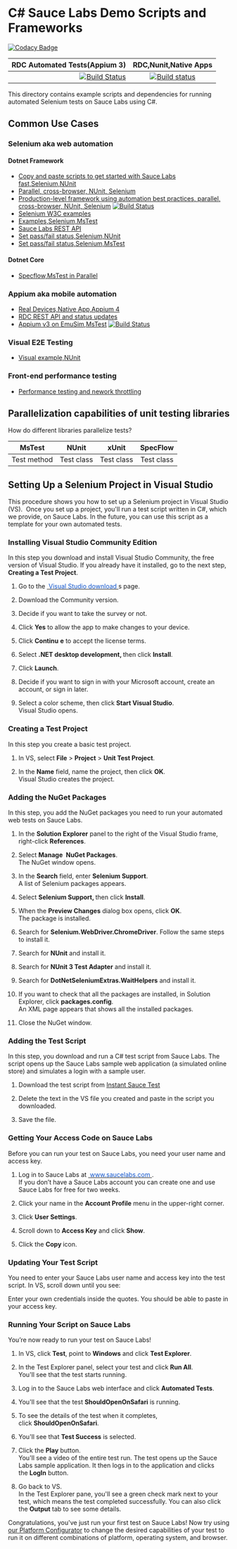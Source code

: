 # C# Sauce Labs Demo Scripts and Frameworks
[![Codacy Badge](https://api.codacy.com/project/badge/Grade/8d73359469c54f01a0ba96a175514ad3)](https://app.codacy.com/app/nadvolod/demo-csharp?utm_source=github.com&utm_medium=referral&utm_content=nadvolod/demo-csharp&utm_campaign=Badge_Grade_Dashboard)

| RDC Automated Tests(Appium 3)|RDC,Nunit,Native Apps|
| -------------:|:-------------:|
| [![Build Status](https://dev.azure.com/nikolayadvolodkin/SauceExamples/_apis/build/status/SauceExamples-RDC?branchName=master)](https://dev.azure.com/nikolayadvolodkin/SauceExamples/_build/latest?definitionId=21&branchName=master)|[![Build status](https://dev.azure.com/nikolayadvolodkin/SauceExamples/_apis/build/status/Appium4%20NUnit%20Scripts)](https://dev.azure.com/nikolayadvolodkin/SauceExamples/_build/latest?definitionId=22)|

This directory contains example scripts and dependencies for running automated Selenium tests on Sauce Labs using C#.

## Common Use Cases

### Selenium aka web automation

#### Dotnet Framework

* [Copy and paste scripts to get started with Sauce Labs fast,Selenium,NUnit](https://github.com/saucelabs-training/demo-csharp/tree/master/SauceExamples/SeleniumNunit/OnboardingTests)
* [Parallel, cross-browser, NUnit, Selenium](https://github.com/saucelabs-training/demo-csharp/tree/master/SauceExamples/Web.Tests/BestPractices/test)
* [Production-level framework using automation best practices, parallel, cross-browser, NUnit, Selenium](https://github.com/saucelabs-training/demo-csharp/tree/master/SauceExamples/Web.Tests/BestPractices) [![Build Status](https://dev.azure.com/nikolayadvolodkin/SauceExamples/_apis/build/status/NUnit%20Framework%20yml?branchName=master)](https://dev.azure.com/nikolayadvolodkin/SauceExamples/_build/latest?definitionId=26&branchName=master)
* [Selenium W3C examples](https://github.com/saucelabs-training/demo-csharp/blob/master/SauceExamples/Selenium4DotNetFramework/Selenium4SauceTests.cs)
* [Examples,Selenium,MsTest](https://github.com/saucelabs-training/demo-csharp/tree/master/SauceExamples/SeleniumMsTest)
* [Sauce Labs REST API](https://github.com/saucelabs-training/demo-csharp/blob/master/SauceExamples/SeleniumNunit/SimpleExamples/RestApiForVdc.cs)
* [Set pass/fail status,Selenium,NUnit](https://github.com/saucelabs-training/demo-csharp/blob/5d7e8731e4120ae381d8ff14bcf58d672b3bc2fc/SauceExamples/Web.Tests/BestPractices/test/BaseTest.cs#L60)
* [Set pass/fail status,Selenium,MsTest](https://github.com/saucelabs-training/demo-csharp/blob/5d7e8731e4120ae381d8ff14bcf58d672b3bc2fc/SauceExamples/SeleniumMsTest/ParallelTests/DataDriven/DataDrivenCrossBrowserParallelMethods.cs#L84)

#### Dotnet Core

* [Specflow,MsTest in Parallel](https://github.com/saucelabs-training/demo-csharp/tree/master/SauceExamples/DotnetCore/Core.Selenium4.MsTest.Scripts/SpecFlow)

### Appium aka mobile automation

* [Real Devices,Native App,Appium 4](https://github.com/saucelabs-training/demo-csharp/tree/master/SauceExamples/DotnetFramework/Appium/Appium4.NUnit.Scripts/RealDevices/NativeApp)
* [RDC REST API and status updates](https://github.com/saucelabs-training/demo-csharp/blob/master/SauceExamples/AppiumLatestOnDotNetFramework/RealDevices/NativeApp/AndroidRdcTests.cs)
* [Appium v3 on EmuSim,MsTest]() [![Build Status](https://dev.azure.com/nikolayadvolodkin/SauceExamples/_apis/build/status/Appium3.MsTest.Scripts?branchName=master)](https://dev.azure.com/nikolayadvolodkin/SauceExamples/_build/latest?definitionId=27&branchName=master)

### Visual E2E Testing

* [Visual example,NUnit](./SeleniumNunit/Visual)

### Front-end performance testing

* [Performance testing and nework throttling](https://github.com/saucelabs-training/demo-csharp/blob/master/SauceExamples/SeleniumNunit/SaucePerformance/CustomCapabilitiesTests.cs)

## Parallelization capabilities of unit testing libraries

How do different libraries parallelize tests?

|MsTest|NUnit|xUnit|SpecFlow|
|:-------------:|:-------------:|:-------------:|:-------------:|
|Test method|Test class|Test class|Test class|


## Setting Up a Selenium Project in Visual Studio 

<p>This procedure shows you how to set up a Selenium project in Visual Studio (VS).  Once you set up a project, you'll run a test script written in C#, which we provide, on Sauce Labs. In the future, you can use this script as a template for your own automated tests.</p>
<p>
  <ac:structured-macro ac:macro-id="f2192343-d438-4546-b9cc-b28263b49ba1" ac:name="toc" ac:schema-version="1"/>
</p>
<h3>Installing Visual Studio Community Edition
</h3>
<p>In this step you download and install Visual Studio Community, the free version of Visual Studio. If you already have it installed, go to the next step, <strong>Creating a Test Project</strong>.
</p>
<ol>
  <li style="list-style-type: decimal;">
    <p>Go to the <a href="https://visualstudio.microsoft.com/downloads/">
        <span style="color: rgb(17,85,204);">Visual Studio download
      </a>s page.</p>
  </li>
  <li style="list-style-type: decimal;">
    <p>Download the Community version.</p>
  </li>
  <li style="list-style-type: decimal;">
    <p>Decide if you want to take the survey or not.</p>
  </li>
  <li style="list-style-type: decimal;">
    <p>Click <strong>Yes</strong> to allow the app to make changes to your device.</p>
  </li>
  <li style="list-style-type: decimal;">
    <p>Click <strong>Continu</strong>
      <strong>e</strong> to accept the license terms.</p>
  </li>
  <li style="list-style-type: decimal;">
    <p>Select <strong>.NET desktop development, </strong>then click <strong>Install</strong>.</p>
  </li>
  <li style="list-style-type: decimal;">
    <p>Click <strong>Launch</strong>.</p>
  </li>
  <li style="list-style-type: decimal;">
    <p>Decide if you want to sign in with your Microsoft account, create an account, or sign in later.</p>
  </li>
  <li style="list-style-type: decimal;">
    <p>Select a color scheme, then click <strong>Start Visual Studio</strong>.<br/>
      <span style="letter-spacing: 0.0px;">Visual Studio opens.
    </p>
  </li>
</ol>
<h3>Creating a Test Project
</h3>
<p>In this step you create a basic test project.
</p>
<ol>
  <li style="list-style-type: decimal;">
    <p>In VS, select <strong>File</strong> &gt; <strong>Project</strong> &gt; <strong>Unit Test Project</strong>.</p>
  </li>
  <li style="list-style-type: decimal;">
    <p>In the <strong>Name</strong> field, name the project, then click <strong>OK</strong>.<br/>
      <span style="letter-spacing: 0.0px;">Visual Studio creates the project.
    </p>
  </li>
</ol>
<h3>Adding the NuGet Packages
</h3>
<p>In this step, you add the NuGet packages you need to run your automated web tests on Sauce Labs.
</p>
<ol>
  <li style="list-style-type: decimal;">
    <p>In the <strong>Solution Explorer</strong> panel to the right of the Visual Studio frame, right-click <strong>References</strong>.</p>
  </li>
  <li style="list-style-type: decimal;">
    <p>Select <strong>Manage </strong>
      <strong>NuGet Packages</strong>. <br/>The NuGet window opens.</p>
  </li>
  <li style="list-style-type: decimal;">
    <p>In the <strong>Search</strong> field, enter <strong>Selenium Support</strong>. <br/>A list of Selenium packages appears.</p>
  </li>
  <li style="list-style-type: decimal;">
    <p>Select <strong>Selenium Support, </strong>then click <strong>Install</strong>.</p>
  </li>
  <li style="list-style-type: decimal;">
    <p>When the <strong>Preview Changes</strong> dialog box opens, click <strong>OK</strong>. <br/>The package is installed.</p>
  </li>
  <li style="list-style-type: decimal;">
    <p>Search for <strong>Selenium.WebDriver.ChromeDriver</strong>. Follow the same steps to install it.</p>
  </li>
  <li style="list-style-type: decimal;">
    <p>Search for <strong>NUnit</strong> and install it.</p>
  </li>
  <li style="list-style-type: decimal;">
    <p>Search for <strong>NUnit 3 Test Adapter</strong> and install it.</p>
  </li>
  <li style="list-style-type: decimal;">
    <p>Search for <strong>DotNetSeleniumExtras.WaitHelpers</strong> and install it.</p>
  </li>
  <li style="list-style-type: decimal;">
    <p>If you want to check that all the packages are installed, in Solution Explorer, click <strong>packages.config</strong>. <br/>An XML page appears that shows all the installed packages.</p>
  </li>
  <li style="list-style-type: decimal;">
    <p>Close the NuGet window.</p>
  </li>
</ol>
<h3>Adding the Test Script
</h3>
<p>In this step, you download and run a C# test script from Sauce Labs. The script opens up the Sauce Labs sample web application (a simulated online store) and simulates a login with a sample user. 
</p>
<ol>
  <li style="list-style-type: decimal;">
    <p>Download the test script from <a href="https://github.com/saucelabs-training/demo-csharp/blob/master/SauceExamples/SeleniumNunit/OnboardingTests/InstantSauceTest.cs">Instant Sauce Test</a>
    </p>
  </li>
  <li style="list-style-type: decimal;">
    <p>Delete the text in the VS file you created and paste in the script you downloaded.</p>
  </li>
  <li style="list-style-type: decimal;">
    <p>Save the file.</p>
  </li>
</ol>
<h3>Getting Your Access Code on Sauce Labs
</h3>
<p>Before you can run your test on Sauce Labs, you need your user name and access key.
</p>
<ol>
  <li style="list-style-type: decimal;">
    <p>Log in to Sauce Labs at <a href="http://www.saucelabs.com">
        <span style="color: rgb(17,85,204);">www.saucelabs.com
      </a>. <br/>If you don’t have a Sauce Labs account you can create one and use Sauce Labs for free for two weeks.</p>
  </li>
  <li style="list-style-type: decimal;">
    <p>Click your name in the <strong>Account Profile</strong> menu in the upper-right corner.</p>
  </li>
  <li style="list-style-type: decimal;">
    <p>Click <strong>User Settings</strong>.</p>
  </li>
  <li style="list-style-type: decimal;">
    <p>Scroll down to <strong>Access Key</strong> and click <strong>Show</strong>.</p>
  </li>
  <li style="list-style-type: decimal;">
    <p>Click the <strong>Copy </strong>icon.</p>
  </li>
</ol>
<h3>Updating Your Test Script
</h3>
<p>You need to enter your Sauce Labs user name and access key into the test script. In VS, scroll down until you see:
</p>
<ac:structured-macro ac:macro-id="6a12c42a-7f9c-480d-b46e-58984b99fa95" ac:name="code" ac:schema-version="1">
  <ac:plain-text-body><![CDATA[var sauceUserName = "YOUR USER NAME";
var sauceAccessKey = "YOUR ACCESS KEY";]]></ac:plain-text-body>
</ac:structured-macro>
<p>Enter your own credentials inside the quotes. You should be able to paste in your access key.
</p>
<h3>Running Your Script on Sauce Labs
</h3>
<p>You’re now ready to run your test on Sauce Labs!
</p>
<ol>
  <li style="list-style-type: decimal;">
    <p>In VS, click <strong>Test</strong>, point to <strong>Windows</strong> and click <strong>Test Explorer</strong>.</p>
  </li>
  <li style="list-style-type: decimal;">
    <p>In the Test Explorer panel, select your test and click <strong>Run All</strong>. <br/>You'll see that the test starts running.</p>
  </li>
  <li style="list-style-type: decimal;">
    <p>Log in to the Sauce Labs web interface and click <strong>Automated Tests</strong>.</p>
  </li>
  <li style="list-style-type: decimal;">
    <p>You'll see that the test <strong>ShouldOpenOnSafari</strong> is running.</p>
  </li>
  <li style="list-style-type: decimal;">
    <p>To see the details of the test when it completes, click <strong>ShouldOpenOnSafari</strong>. </p>
  </li>
  <li style="list-style-type: decimal;">
    <p>You'll see that <strong>Test Success</strong> is selected. </p>
  </li>
  <li style="list-style-type: decimal;">
    <p>Click the <strong>Play</strong> button. <br/>You'll see a video of the entire test run. The test opens up the Sauce Labs sample application. It then logs in to the application and clicks the <strong>LogIn</strong> button.</p>
  </li>
  <li style="list-style-type: decimal;">
    <p>Go back to VS. <br/>In the Test Explorer pane, you'll see a green check mark next to your test, which means the test completed successfully. You can also click the <strong>Output</strong> tab to see some details.</p>
  </li>
</ol>
<p>Congratulations, you've just run your first test on Sauce Labs! Now try using <a href="https://wiki.saucelabs.com/display/DOCS/Platform+Configurator#/">our Platform Configurator</a> to change the desired capabilities of your test to run it on different combinations of platform, operating system, and browser. </p>

